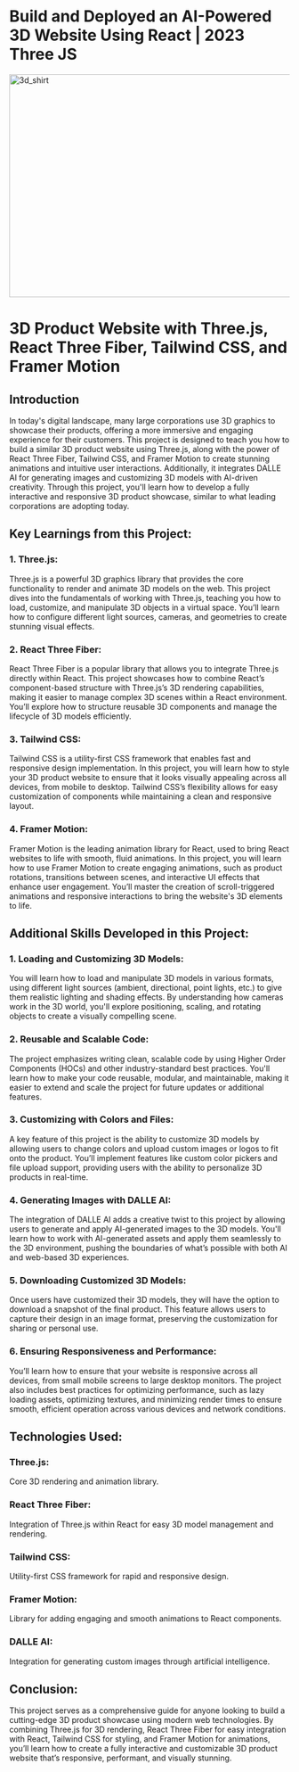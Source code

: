 
# Build and Deployed an AI-Powered 3D Website Using React | 2023 Three JS 
<img position="center" height= "400" width="700" alt="3d_shirt" src="https://github.com/Dhanwi/threeD_Shirt_Generator/assets/86427983/ecf054cc-ceeb-4a49-8bef-7641acc35120">


# 3D Product Website with Three.js, React Three Fiber, Tailwind CSS, and Framer Motion
<h2>Introduction</h2>
In today's digital landscape, many large corporations use 3D graphics to showcase their products, offering a more immersive and engaging experience for their customers. This project is designed to teach you how to build a similar 3D product website using Three.js, along with the power of React Three Fiber, Tailwind CSS, and Framer Motion to create stunning animations and intuitive user interactions. Additionally, it integrates DALLE AI for generating images and customizing 3D models with AI-driven creativity. Through this project, you'll learn how to develop a fully interactive and responsive 3D product showcase, similar to what leading corporations are adopting today.

<h2>Key Learnings from this Project:</h2>
<h3>1. Three.js:</h3>
Three.js is a powerful 3D graphics library that provides the core functionality to render and animate 3D models on the web. This project dives into the fundamentals of working with Three.js, teaching you how to load, customize, and manipulate 3D objects in a virtual space. You’ll learn how to configure different light sources, cameras, and geometries to create stunning visual effects.
<h3>2. React Three Fiber:</h3>
React Three Fiber is a popular library that allows you to integrate Three.js directly within React. This project showcases how to combine React’s component-based structure with Three.js’s 3D rendering capabilities, making it easier to manage complex 3D scenes within a React environment. You’ll explore how to structure reusable 3D components and manage the lifecycle of 3D models efficiently.
<h3>3. Tailwind CSS:</h3>
Tailwind CSS is a utility-first CSS framework that enables fast and responsive design implementation. In this project, you will learn how to style your 3D product website to ensure that it looks visually appealing across all devices, from mobile to desktop. Tailwind CSS’s flexibility allows for easy customization of components while maintaining a clean and responsive layout.
<h3>4. Framer Motion:</h3>
Framer Motion is the leading animation library for React, used to bring React websites to life with smooth, fluid animations. In this project, you will learn how to use Framer Motion to create engaging animations, such as product rotations, transitions between scenes, and interactive UI effects that enhance user engagement. You’ll master the creation of scroll-triggered animations and responsive interactions to bring the website's 3D elements to life.
<h2>Additional Skills Developed in this Project:</h2>
<h3>1. Loading and Customizing 3D Models:</h3>
You will learn how to load and manipulate 3D models in various formats, using different light sources (ambient, directional, point lights, etc.) to give them realistic lighting and shading effects. By understanding how cameras work in the 3D world, you'll explore positioning, scaling, and rotating objects to create a visually compelling scene.
<h3>2. Reusable and Scalable Code:</h3>
The project emphasizes writing clean, scalable code by using Higher Order Components (HOCs) and other industry-standard best practices. You'll learn how to make your code reusable, modular, and maintainable, making it easier to extend and scale the project for future updates or additional features.
<h3>3. Customizing with Colors and Files:</h3>
A key feature of this project is the ability to customize 3D models by allowing users to change colors and upload custom images or logos to fit onto the product. You’ll implement features like custom color pickers and file upload support, providing users with the ability to personalize 3D products in real-time.
<h3>4. Generating Images with DALLE AI:</h3>
The integration of DALLE AI adds a creative twist to this project by allowing users to generate and apply AI-generated images to the 3D models. You'll learn how to work with AI-generated assets and apply them seamlessly to the 3D environment, pushing the boundaries of what’s possible with both AI and web-based 3D experiences.
<h3>5. Downloading Customized 3D Models:</h3>
Once users have customized their 3D models, they will have the option to download a snapshot of the final product. This feature allows users to capture their design in an image format, preserving the customization for sharing or personal use.
<h3>6. Ensuring Responsiveness and Performance:</h3>
You’ll learn how to ensure that your website is responsive across all devices, from small mobile screens to large desktop monitors. The project also includes best practices for optimizing performance, such as lazy loading assets, optimizing textures, and minimizing render times to ensure smooth, efficient operation across various devices and network conditions.
<h2>Technologies Used:</h2>
<h3>Three.js:</h3> Core 3D rendering and animation library.
<h3>React Three Fiber:</h3> Integration of Three.js within React for easy 3D model management and rendering.
<h3>Tailwind CSS:</h3> Utility-first CSS framework for rapid and responsive design.
<h3>Framer Motion:</h3> Library for adding engaging and smooth animations to React components.
<h3>DALLE AI:</h3> Integration for generating custom images through artificial intelligence.
<h2>Conclusion:</h2>
This project serves as a comprehensive guide for anyone looking to build a cutting-edge 3D product showcase using modern web technologies. By combining Three.js for 3D rendering, React Three Fiber for easy integration with React, Tailwind CSS for styling, and Framer Motion for animations, you’ll learn how to create a fully interactive and customizable 3D product website that’s responsive, performant, and visually stunning.







